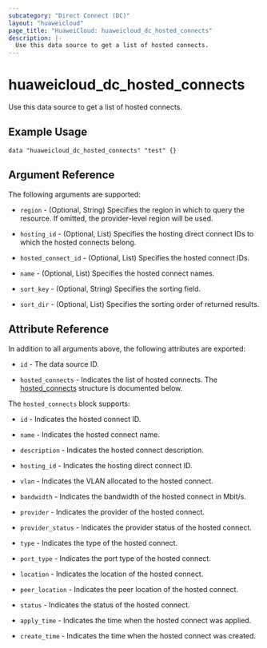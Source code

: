```yaml
---
subcategory: "Direct Connect (DC)"
layout: "huaweicloud"
page_title: "HuaweiCloud: huaweicloud_dc_hosted_connects"
description: |-
  Use this data source to get a list of hosted connects.
---
```


# huaweicloud_dc_hosted_connects

Use this data source to get a list of hosted connects.

## Example Usage

```hcl
data "huaweicloud_dc_hosted_connects" "test" {}
```

## Argument Reference

The following arguments are supported:

* `region` - (Optional, String) Specifies the region in which to query the resource.
  If omitted, the provider-level region will be used.

* `hosting_id` - (Optional, List) Specifies the hosting direct connect IDs to which the hosted connects belong.

* `hosted_connect_id` - (Optional, List) Specifies the hosted connect IDs.

* `name` - (Optional, List) Specifies the hosted connect names.

* `sort_key` - (Optional, String) Specifies the sorting field.

* `sort_dir` - (Optional, List) Specifies the sorting order of returned results.

## Attribute Reference

In addition to all arguments above, the following attributes are exported:

* `id` - The data source ID.

* `hosted_connects` - Indicates the list of hosted connects.
  The [hosted_connects](#HostedConnects_HostedConnect) structure is documented below.

<a name="HostedConnects_HostedConnect"></a>
The `hosted_connects` block supports:

* `id` - Indicates the hosted connect ID.

* `name` - Indicates the hosted connect name.

* `description` - Indicates the hosted connect description.

* `hosting_id` - Indicates the hosting direct connect ID.

* `vlan` - Indicates the VLAN allocated to the hosted connect.

* `bandwidth` - Indicates the bandwidth of the hosted connect in Mbit/s.

* `provider` - Indicates the provider of the hosted connect.

* `provider_status` - Indicates the provider status of the hosted connect.

* `type` - Indicates the type of the hosted connect.

* `port_type` - Indicates the port type of the hosted connect.

* `location` - Indicates the location of the hosted connect.

* `peer_location` - Indicates the peer location of the hosted connect.

* `status` - Indicates the status of the hosted connect.

* `apply_time` - Indicates the time when the hosted connect was applied.

* `create_time` - Indicates the time when the hosted connect was created.
